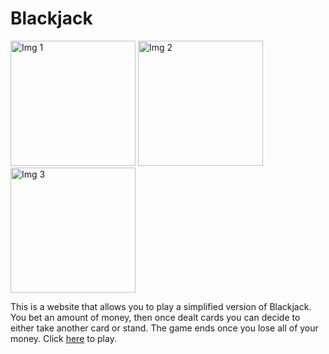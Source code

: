 # Blackjack

<img src="Screenshots/Img1.png" alt="Img 1" width="200"/> <img src="Screenshots/Img2.png" alt="Img 2" width="200"/> <img src="Screenshots/Img3.png" alt="Img 3" width="200"/>

This is a website that allows you to play a simplified version of Blackjack. You bet an amount of money,
then once dealt cards you can decide to either take another card or stand. The game ends once you lose
all of your money. Click [here](https://nendow02.github.io/Blackjack/) to play.
